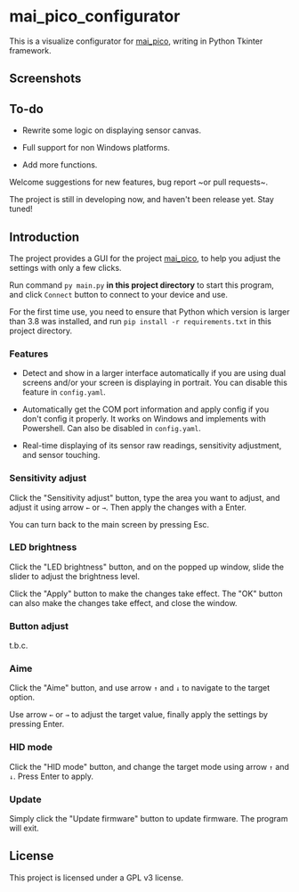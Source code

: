 # mai_pico_configurator

This is a visualize configurator for [mai_pico](https://github.com/whowechina/mai_pico), writing in Python Tkinter framework.

## Screenshots

## To-do

- Rewrite some logic on displaying sensor canvas.

- Full support for non Windows platforms.

- Add more functions.

Welcome suggestions for new features, bug report ~or pull requests~.

The project is still in developing now, and haven't been release yet. Stay tuned!

## Introduction

The project provides a GUI for the project [mai_pico](https://github.com/whowechina/mai_pico), to help you adjust the settings with only a few clicks.

Run command `py main.py` **in this project directory** to start this program, and click `Connect` button to connect to your device and use.

For the first time use, you need to ensure that Python which version is larger than 3.8 was installed, and run `pip install -r requirements.txt` in this project directory.

### Features

- Detect and show in a larger interface automatically if you are using dual screens and/or your screen is displaying in portrait. You can disable this feature in `config.yaml`.

- Automatically get the COM port information and apply config if you don't config it properly. It works on Windows and implements with Powershell. Can also be disabled in `config.yaml`.

- Real-time displaying of its sensor raw readings, sensitivity adjustment, and sensor touching.

### Sensitivity adjust

Click the "Sensitivity adjust" button, type the area you want to adjust, and adjust it using arrow `←` or `→`. Then apply the changes with a Enter.

You can turn back to the main screen by pressing Esc.

### LED brightness

Click the "LED brightness" button, and on the popped up window, slide the slider to adjust the brightness level.

Click the "Apply" button to make the changes take effect. The "OK" button can also make the changes take effect, and close the window.

### Button adjust

t.b.c.

### Aime

Click the "Aime" button, and use arrow `↑` and `↓` to navigate to the target option.

Use arrow `←` or `→` to adjust the target value, finally apply the settings by pressing Enter.

### HID mode

Click the "HID mode" button, and change the target mode using arrow `↑` and `↓`. Press Enter to apply.

### Update

Simply click the "Update firmware" button to update firmware. The program will exit.

## License

This project is licensed under a GPL v3 license.